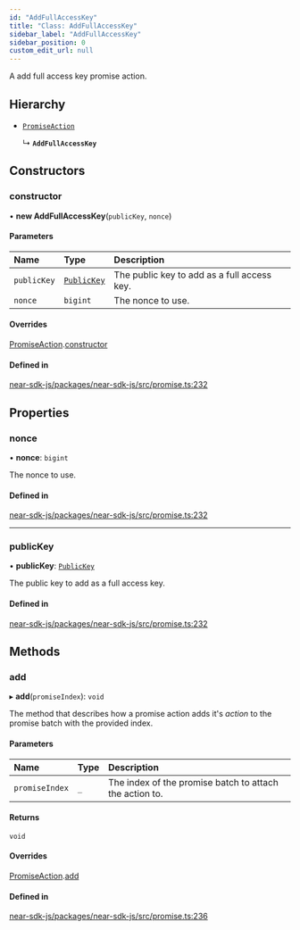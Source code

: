 ```yaml
---
id: "AddFullAccessKey"
title: "Class: AddFullAccessKey"
sidebar_label: "AddFullAccessKey"
sidebar_position: 0
custom_edit_url: null
---
```


A add full access key promise action.

## Hierarchy

- [`PromiseAction`](PromiseAction.md)

  ↳ **`AddFullAccessKey`**

## Constructors

### constructor

• **new AddFullAccessKey**(`publicKey`, `nonce`)

#### Parameters

| Name | Type | Description |
| :------ | :------ | :------ |
| `publicKey` | [`PublicKey`](PublicKey.md) | The public key to add as a full access key. |
| `nonce` | `bigint` | The nonce to use. |

#### Overrides

[PromiseAction](PromiseAction.md).[constructor](PromiseAction.md#constructor)

#### Defined in

[near-sdk-js/packages/near-sdk-js/src/promise.ts:232](https://github.com/near/near-sdk-js/blob/2847870/packages/near-sdk-js/src/promise.ts#L232)

## Properties

### nonce

• **nonce**: `bigint`

The nonce to use.

#### Defined in

[near-sdk-js/packages/near-sdk-js/src/promise.ts:232](https://github.com/near/near-sdk-js/blob/2847870/packages/near-sdk-js/src/promise.ts#L232)

___

### publicKey

• **publicKey**: [`PublicKey`](PublicKey.md)

The public key to add as a full access key.

#### Defined in

[near-sdk-js/packages/near-sdk-js/src/promise.ts:232](https://github.com/near/near-sdk-js/blob/2847870/packages/near-sdk-js/src/promise.ts#L232)

## Methods

### add

▸ **add**(`promiseIndex`): `void`

The method that describes how a promise action adds it's _action_ to the promise batch with the provided index.

#### Parameters

| Name | Type | Description |
| :------ | :------ | :------ |
| `promiseIndex` | `_` | The index of the promise batch to attach the action to. |

#### Returns

`void`

#### Overrides

[PromiseAction](PromiseAction.md).[add](PromiseAction.md#add)

#### Defined in

[near-sdk-js/packages/near-sdk-js/src/promise.ts:236](https://github.com/near/near-sdk-js/blob/2847870/packages/near-sdk-js/src/promise.ts#L236)
